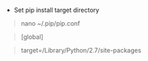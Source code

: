 * Set pip install target directory

> nano ~/.pip/pip.conf

> [global]

> target=/Library/Python/2.7/site-packages
